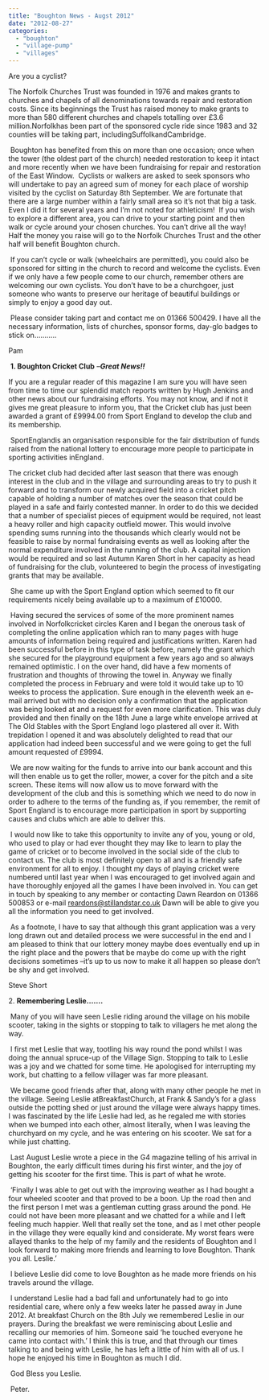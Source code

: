 ```yaml
---
title: "Boughton News - Augst 2012"
date: "2012-08-27"
categories: 
  - "boughton"
  - "village-pump"
  - "villages"
---
```


Are you a cyclist?

The Norfolk Churches Trust was founded in 1976 and makes grants to churches and chapels of all denominations towards repair and restoration costs. Since its beginnings the Trust has raised money to make grants to more than 580 different churches and chapels totalling over £3.6 million.Norfolkhas been part of the sponsored cycle ride since 1983 and 32 counties will be taking part, includingSuffolkandCambridge.

 Boughton has benefited from this on more than one occasion; once when the tower (the oldest part of the church) needed restoration to keep it intact and more recently when we have been fundraising for repair and restoration of the East Window.  Cyclists or walkers are asked to seek sponsors who will undertake to pay an agreed sum of money for each place of worship visited by the cyclist on Saturday 8th September. We are fortunate that there are a large number within a fairly small area so it’s not that big a task. Even I did it for several years and I’m not noted for athleticism!  If you wish to explore a different area, you can drive to your starting point and then walk or cycle around your chosen churches. You can’t drive all the way! Half the money you raise will go to the Norfolk Churches Trust and the other half will benefit Boughton church.

 If you can’t cycle or walk (wheelchairs are permitted), you could also be sponsored for sitting in the church to record and welcome the cyclists. Even if we only have a few people come to our church, remember others are welcoming our own cyclists. You don’t have to be a churchgoer, just someone who wants to preserve our heritage of beautiful buildings or simply to enjoy a good day out.

 Please consider taking part and contact me on 01366 500429. I have all the necessary information, lists of churches, sponsor forms, day-glo badges to stick on………..

Pam

 **1\. Boughton Cricket Club** –**_Great News!!_**  

If you are a regular reader of this magazine I am sure you will have seen from time to time our splendid match reports written by Hugh Jenkins and other news about our fundraising efforts. You may not know, and if not it gives me great pleasure to inform you, that the Cricket club has just been awarded a grant of £9994.00 from Sport England to develop the club and its membership.

 SportEnglandis an organisation responsible for the fair distribution of funds raised from the national lottery to encourage more people to participate in sporting activities inEngland.

The cricket club had decided after last season that there was enough interest in the club and in the village and surrounding areas to try to push it forward and to transform our newly acquired field into a cricket pitch capable of holding a number of matches over the season that could be played in a safe and fairly contested manner. In order to do this we decided that a number of specialist pieces of equipment would be required, not least a heavy roller and high capacity outfield mower. This would involve spending sums running into the thousands which clearly would not be feasible to raise by normal fundraising events as well as looking after the normal expenditure involved in the running of the club. A capital injection would be required and so last Autumn Karen Short in her capacity as head of fundraising for the club, volunteered to begin the process of investigating grants that may be available.

 She came up with the Sport England option which seemed to fit our requirements nicely being available up to a maximum of £10000.

 Having secured the services of some of the more prominent names involved in Norfolkcricket circles Karen and I began the onerous task of completing the online application which ran to many pages with huge amounts of information being required and justifications written. Karen had been successful before in this type of task before, namely the grant which she secured for the playground equipment a few years ago and so always remained optimistic. I on the over hand, did have a few moments of frustration and thoughts of throwing the towel in. Anyway we finally completed the process in February and were told it would take up to 10 weeks to process the application. Sure enough in the eleventh week an e-mail arrived but with no decision only a confirmation that the application was being looked at and a request for even more clarification. This was duly provided and then finally on the 18th June a large white envelope arrived at The Old Stables with the Sport England logo plastered all over it. With trepidation I opened it and was absolutely delighted to read that our application had indeed been successful and we were going to get the full amount requested of £9994.

 We are now waiting for the funds to arrive into our bank account and this will then enable us to get the roller, mower, a cover for the pitch and a site screen. These items will now allow us to move forward with the development of the club and this is something which we need to do now in order to adhere to the terms of the funding as, if you remember, the remit of Sport England is to encourage more participation in sport by supporting causes and clubs which are able to deliver this.

 I would now like to take this opportunity to invite any of you, young or old, who used to play or had ever thought they may like to learn to play the game of cricket or to become involved in the social side of the club to contact us. The club is most definitely open to all and is a friendly safe environment for all to enjoy. I thought my days of playing cricket were numbered until last year when I was encouraged to get involved again and have thoroughly enjoyed all the games I have been involved in. You can get in touch by speaking to any member or contacting Dawn Reardon on 01366 500853 or e-mail reardons@stillandstar.co.uk Dawn will be able to give you all the information you need to get involved.

 As a footnote, I have to say that although this grant application was a very long drawn out and detailed process we were successful in the end and I am pleased to think that our lottery money maybe does eventually end up in the right place and the powers that be maybe do come up with the right decisions sometimes –it’s up to us now to make it all happen so please don’t be shy and get involved.

Steve Short

2\. **Remembering Leslie…….**

 Many of you will have seen Leslie riding around the village on his mobile scooter, taking in the sights or stopping to talk to villagers he met along the way.

 I first met Leslie that way, tootling his way round the pond whilst I was doing the annual spruce-up of the Village Sign. Stopping to talk to Leslie was a joy and we chatted for some time. He apologised for interrupting my work, but chatting to a fellow villager was far more pleasant.

 We became good friends after that, along with many other people he met in the village. Seeing Leslie atBreakfastChurch, at Frank & Sandy’s for a glass outside the potting shed or just around the village were always happy times. I was fascinated by the life Leslie had led, as he regaled me with stories when we bumped into each other, almost literally, when I was leaving the churchyard on my cycle, and he was entering on his scooter. We sat for a while just chatting.

 Last August Leslie wrote a piece in the G4 magazine telling of his arrival in Boughton, the early difficult times during his first winter, and the joy of getting his scooter for the first time. This is part of what he wrote.

 ‘Finally I was able to get out with the improving weather as I had bought a four wheeled scooter and that proved to be a boon. Up the road then and the first person I met was a gentleman cutting grass around the pond. He could not have been more pleasant and we chatted for a while and I left feeling much happier. Well that really set the tone, and as I met other people in the village they were equally kind and considerate. My worst fears were allayed thanks to the help of my family and the residents of Boughton and I look forward to making more friends and learning to love Boughton. Thank you all. Leslie.’

 I believe Leslie did come to love Boughton as he made more friends on his travels around the village.

 I understand Leslie had a bad fall and unfortunately had to go into residential care, where only a few weeks later he passed away in June 2012. At breakfast Church on the 8th July we remembered Leslie in our prayers. During the breakfast we were reminiscing about Leslie and recalling our memories of him. Someone said ‘he touched everyone he came into contact with.’ I think this is true, and that through our times talking to and being with Leslie, he has left a little of him with all of us. I hope he enjoyed his time in Boughton as much I did.

 God Bless you Leslie.

 Peter.
